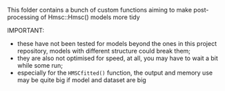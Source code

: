 This folder contains a bunch of custom functions aiming to make post-processing of Hmsc::Hmsc() models more tidy

IMPORTANT: 
- these have not been tested for models beyond the ones in this project repository, models with different structure could break them;
- they are also not optimised for speed, at all, you may have to wait a bit while some run;
- especially for the `HMSCfitted()` function, the output and memory use may be quite big if model and dataset are big
